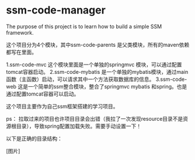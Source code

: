 # ssm-code-manager
The purpose of this project is to learn how to build a simple SSM framework.

这个项目分为4个模块，其中ssm-code-parents 是父类模块，所有的maven依赖都写在里面。

1.ssm-code-mvc 这个模块里面是一个单独的springmvc 模块，可以通过配置tomcat容器启动。
2.ssm-code-mybatis 是一个单独的mybatis模块，通过main函数（主函数）启动，可以请求其中一个方法获取数据库的信息。
3.ssm-code-web 这是一个简单的ssm整合模块，整合了springmvc mybatis 和spring。也是通过配置tomcat容器可以启动。

这个项目主要作为自己ssm框架搭建的学习项目。

ps：
拉取过来的项目也许项目目录会出错（我拉了一次发现resource目录不是资源根目录），导致spring配置加载失败。需要手动设置一下！

以下是正确的目录结构：

[图片]
